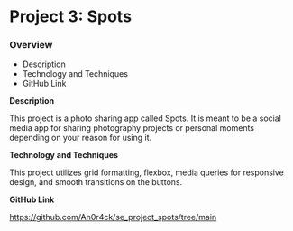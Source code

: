 # Project 3: Spots

### Overview

- Description
- Technology and Techniques
- GitHub Link

**Description**

This project is a photo sharing app called Spots. It is meant to be a social media app for sharing photography projects or personal moments depending on your reason for using it.

**Technology and Techniques**

This project utilizes grid formatting, flexbox, media queries for responsive design, and smooth transitions on the buttons.

**GitHub Link**

https://github.com/An0r4ck/se_project_spots/tree/main
